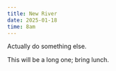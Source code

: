```yaml
---
title: New River
date: 2025-01-18
time: 8am
---
```


Actually do something else.

This will be a long one; bring lunch.
